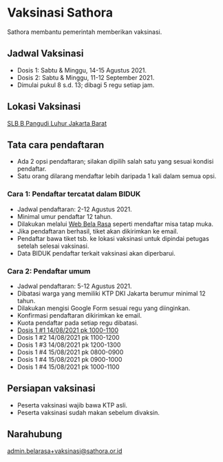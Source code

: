 # Vaksinasi Sathora

Sathora membantu pemerintah memberikan vaksinasi.

## Jadwal Vaksinasi 
* Dosis 1: Sabtu & Minggu, 14-15 Agustus 2021.
* Dosis 2: Sabtu & Minggu, 11-12 September 2021.
* Dimulai pukul 8 s.d. 13; dibagi 5 regu setiap jam.

## Lokasi Vaksinasi
[SLB B Pangudi Luhur Jakarta Barat][1] 

## Tata cara pendaftaran

* Ada 2 opsi pendaftaran; silakan dipilih salah satu yang sesuai kondisi pendaftar.
* Satu orang dilarang mendaftar lebih daripada 1 kali dalam semua opsi.

### Cara 1: Pendaftar tercatat dalam BIDUK
* Jadwal pendaftaran: 2-12 Agustus 2021.
* Minimal umur pendaftar 12 tahun.
* Dilakukan melalui [Web Bela Rasa][2] seperti mendaftar misa tatap muka.
* Jika pendaftaran berhasil, tiket akan dikirimkan ke email.
* Pendaftar bawa tiket tsb. ke lokasi vaksinasi untuk dipindai petugas setelah selesai vaksinasi.
* Data BIDUK pendaftar terkait vaksinasi akan diperbarui.

### Cara 2: Pendaftar umum 
* Jadwal pendaftaran: 5-12 Agustus 2021.
* Dibatasi warga yang memiliki KTP DKI Jakarta berumur minimal 12 tahun.
* Dilakukan mengisi Google Form sesuai regu yang diinginkan. 
* Konfirmasi pendaftaran dikirimkan ke email.
* Kuota pendaftar pada setiap regu dibatasi.
* [Dosis 1 #1 14/08/2021 pk 1000-1100][3]
* Dosis 1 #2 14/08/2021 pk 1100-1200
* Dosis 1 #3 14/08/2021 pk 1200-1300
* Dosis 1 #4 15/08/2021 pk 0800-0900
* Dosis 1 #4 15/08/2021 pk 0900-1000
* Dosis 1 #4 15/08/2021 pk 1000-1100

## Persiapan vaksinasi

* Peserta vaksinasi wajib bawa KTP asli.
* Peserta vaksinasi sudah makan sebelum divaksin.

## Narahubung

<admin.belarasa+vaksinasi@sathora.or.id>

[1]: <https://goo.gl/maps/qM3xKvebFwkgoSgu8> "SLB B Pangudi Luhur Jakarta Barat"
[2]: <https://belarasa.id> "Web Bela Rasa"
[3]: <https://forms.gle/JSX5kPLU94psNPFL8> "Pendaftar umum Dosis 1 #1"
